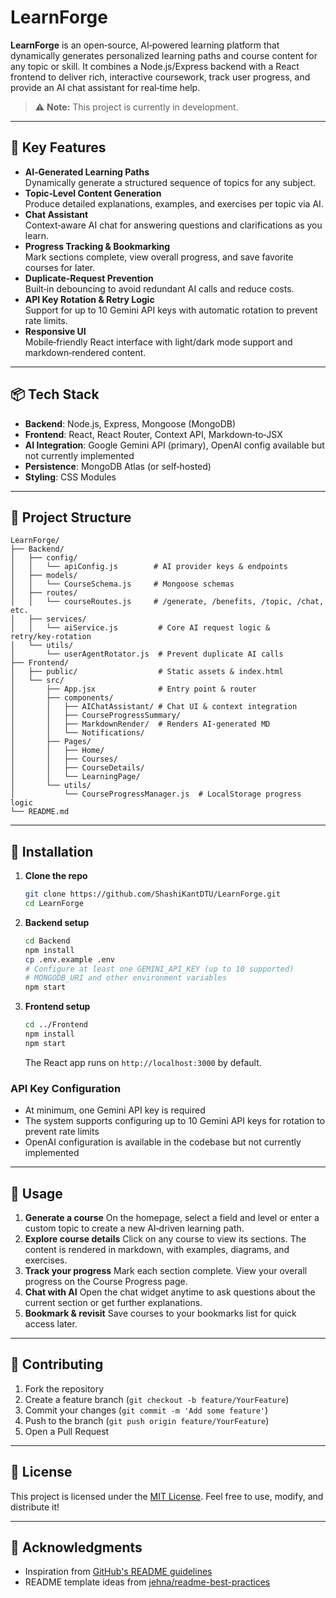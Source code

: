 # LearnForge

**LearnForge** is an open‑source, AI‑powered learning platform that dynamically generates personalized learning paths and course content for any topic or skill. It combines a Node.js/Express backend with a React frontend to deliver rich, interactive coursework, track user progress, and provide an AI chat assistant for real‑time help.

> ⚠️ **Note:** This project is currently in development.

---

## 🚀 Key Features

- **AI‑Generated Learning Paths**  
  Dynamically generate a structured sequence of topics for any subject.
- **Topic‑Level Content Generation**  
  Produce detailed explanations, examples, and exercises per topic via AI.
- **Chat Assistant**  
  Context‑aware AI chat for answering questions and clarifications as you learn.
- **Progress Tracking & Bookmarking**  
  Mark sections complete, view overall progress, and save favorite courses for later.
- **Duplicate‑Request Prevention**  
  Built‑in debouncing to avoid redundant AI calls and reduce costs.
- **API Key Rotation & Retry Logic**  
  Support for up to 10 Gemini API keys with automatic rotation to prevent rate limits.
- **Responsive UI**  
  Mobile‑friendly React interface with light/dark mode support and markdown‑rendered content.

---

## 📦 Tech Stack

- **Backend**: Node.js, Express, Mongoose (MongoDB)  
- **Frontend**: React, React Router, Context API, Markdown‑to‑JSX  
- **AI Integration**: Google Gemini API (primary), OpenAI config available but not currently implemented
- **Persistence**: MongoDB Atlas (or self‑hosted)  
- **Styling**: CSS Modules

---

## 📁 Project Structure

```
LearnForge/
├── Backend/
│   ├── config/
│   │   └── apiConfig.js        # AI provider keys & endpoints
│   ├── models/
│   │   └── CourseSchema.js     # Mongoose schemas
│   ├── routes/
│   │   └── courseRoutes.js     # /generate, /benefits, /topic, /chat, etc.
│   ├── services/
│   │   └── aiService.js         # Core AI request logic & retry/key‑rotation
│   └── utils/
│       └── userAgentRotator.js  # Prevent duplicate AI calls
├── Frontend/
│   ├── public/                  # Static assets & index.html
│   └── src/
│       ├── App.jsx              # Entry point & router
│       ├── components/
│       │   ├── AIChatAssistant/ # Chat UI & context integration
│       │   ├── CourseProgressSummary/
│       │   ├── MarkdownRender/  # Renders AI‑generated MD
│       │   └── Notifications/
│       ├── Pages/
│       │   ├── Home/
│       │   ├── Courses/
│       │   ├── CourseDetails/
│       │   └── LearningPage/
│       └── utils/
│           └── CourseProgressManager.js  # LocalStorage progress logic
└── README.md
```

---

## 🔧 Installation

1. **Clone the repo**  
   ```bash
   git clone https://github.com/ShashiKantDTU/LearnForge.git
   cd LearnForge
   ```

2. **Backend setup**

   ```bash
   cd Backend
   npm install
   cp .env.example .env
   # Configure at least one GEMINI_API_KEY (up to 10 supported)
   # MONGODB_URI and other environment variables
   npm start
   ```

3. **Frontend setup**

   ```bash
   cd ../Frontend
   npm install
   npm start
   ```

   The React app runs on `http://localhost:3000` by default.

### API Key Configuration

- At minimum, one Gemini API key is required
- The system supports configuring up to 10 Gemini API keys for rotation to prevent rate limits
- OpenAI configuration is available in the codebase but not currently implemented

---

## 📝 Usage

1. **Generate a course**
   On the homepage, select a field and level or enter a custom topic to create a new AI‑driven learning path.
2. **Explore course details**
   Click on any course to view its sections. The content is rendered in markdown, with examples, diagrams, and exercises.
3. **Track your progress**
   Mark each section complete. View your overall progress on the Course Progress page.
4. **Chat with AI**
   Open the chat widget anytime to ask questions about the current section or get further explanations.
5. **Bookmark & revisit**
   Save courses to your bookmarks list for quick access later.

---

## 🤝 Contributing

1. Fork the repository
2. Create a feature branch (`git checkout -b feature/YourFeature`)
3. Commit your changes (`git commit -m 'Add some feature'`)
4. Push to the branch (`git push origin feature/YourFeature`)
5. Open a Pull Request


---

## 📄 License

This project is licensed under the [MIT License](LICENSE).
Feel free to use, modify, and distribute it!

---

## 🙏 Acknowledgments

* Inspiration from [GitHub's README guidelines](https://docs.github.com/articles/about-readmes)
* README template ideas from [jehna/readme-best-practices](https://github.com/jehna/readme-best-practices)
